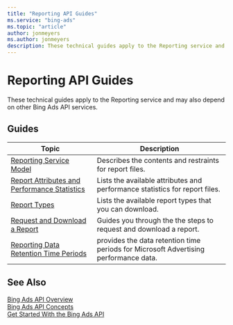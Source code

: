 ```yaml
---
title: "Reporting API Guides"
ms.service: "bing-ads"
ms.topic: "article"
author: jonmeyers
ms.author: jonmeyers
description: These technical guides apply to the Reporting service and may also depend on other Bing Ads API services.
---
```

# Reporting API Guides

These technical guides apply to the Reporting service and may also depend on other Bing Ads API services.  

## Guides

|Topic|Description|
|---------|---------------|
|[Reporting Service Model](reports.md)|Describes the contents and restraints for report files.|
|[Report Attributes and Performance Statistics](report-attributes-performance-statistics.md)|Lists the available attributes and performance statistics for report files.|
|[Report Types](report-types.md)|Lists the available report types that you can download.|
|[Request and Download a Report](request-download-report.md)|Guides you through the the steps to request and download a report.|
|[Reporting Data Retention Time Periods](report-data-retention-time-periods.md)|provides the data retention time periods for Microsoft Advertising performance data.|

## See Also

[Bing Ads API Overview](index.md)  
[Bing Ads API Concepts](concepts.md)  
[Get Started With the Bing Ads API](get-started.md)
